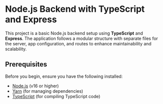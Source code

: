# Node.js Backend with TypeScript and Express

This project is a basic Node.js backend setup using **TypeScript** and **Express**. The application follows a modular structure with separate files for the server, app configuration, and routes to enhance maintainability and scalability.

## Prerequisites

Before you begin, ensure you have the following installed:

- [Node.js](https://nodejs.org/) (v16 or higher)
- [Yarn](https://classic.yarnpkg.com/lang/en/docs/install/) (for managing dependencies)
- [TypeScript](https://www.typescriptlang.org/download) (for compiling TypeScript code)

